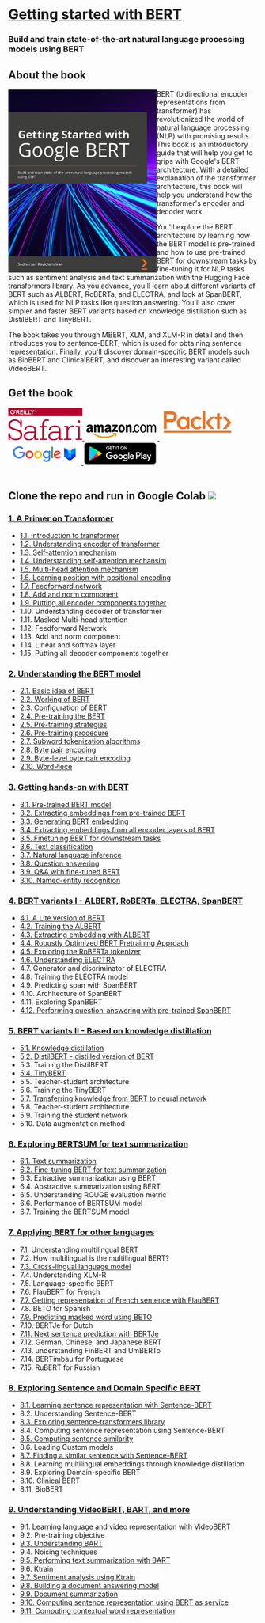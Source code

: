 # [Getting started with BERT](https://www.amazon.com/gp/product/B08LLDF377/ref=dbs_a_def_rwt_bibl_vppi_i5)

### Build and train state-of-the-art natural language processing models using BERT 
## About the book
<a target="_blank" href="https://www.amazon.com/gp/product/B08LLDF377/ref=dbs_a_def_rwt_bibl_vppi_i5">
  <img src="./images/book_cover.jpg" alt="Book Cover" width="300" align="left"/>
 
</a>BERT (bidirectional encoder representations from transformer) has revolutionized the world of natural language processing (NLP) with promising results. This book is an introductory guide that will help you get to grips with Google's BERT architecture. With a detailed explanation of the transformer architecture, this book will help you understand how the transformer's encoder and decoder work.

You'll explore the BERT architecture by learning how the BERT model is pre-trained and how to use pre-trained BERT for downstream tasks by fine-tuning it for NLP tasks such as sentiment analysis and text summarization with the Hugging Face transformers library. As you advance, you'll learn about different variants of BERT such as ALBERT, RoBERTa, and ELECTRA, and look at SpanBERT, which is used for NLP tasks like question answering. You'll also cover simpler and faster BERT variants based on knowledge distillation such as DistilBERT and TinyBERT.

The book takes you through MBERT, XLM, and XLM-R in detail and then introduces you to sentence-BERT, which is used for obtaining sentence representation. Finally, you'll discover domain-specific BERT models such as BioBERT and ClinicalBERT, and discover an interesting variant called VideoBERT.

## Get the book 
<div>
<a target="_blank" href="https://www.amazon.com/gp/product/B08LLDF377/ref=dbs_a_def_rwt_bibl_vppi_i5">
  <img src="./images/Oreilly_safari_logo.png" alt="Oreilly Safari" hieght=150, width=150>
</a>
  
<a target="_blank" href="https://www.amazon.com/gp/product/B08LLDF377/ref=dbs_a_def_rwt_bibl_vppi_i5">
  <img src="./images/amazon_logo.jpg" alt="Amazon" >
</a>

<a target="_blank" href="https://www.packtpub.com/product/getting-started-with-google-bert/9781838821593">
  <img src="./images/packt_logo.jpeg" alt="Packt" hieght=150, width=150 >
</a>

<a target="_blank" href="https://www.amazon.com/gp/product/B08LLDF377/ref=dbs_a_def_rwt_bibl_vppi_i5">
  <img src="./images/googlebooks_logo.png" alt="Google Books" 
</a>

<a target="_blank" href="https://www.amazon.com/gp/product/B08LLDF377/ref=dbs_a_def_rwt_bibl_vppi_i5">
  <img src="./images/googleplay_logo.png" alt="Google Play" >
</a>
<br>
</div>
<br>


## Clone the repo and run in Google Colab  <img src="https://colab.research.google.com/img/colab_favicon_256px.png" hieght=50, width=50 >



### [1. A Primer on Transformer](1.%20A%20primer%20on%20transformer)

* [1.1. Introduction to transformer](1.%20A%20primer%20on%20transformer/1.01.%20Introduction%20to%20transformer.ipynb)
* [1.2. Understanding encoder of transformer](1.%20A%20primer%20on%20transformer/1.02.%20Understanding%20Encoder%20of%20transformer.ipynb)
* [1.3. Self-attention mechanism](1.%20A%20primer%20on%20transformer/1.03.%20Self-attention%20mechanism%20.ipynb)
* [1.4. Understanding self-attention mechansim](1.%20A%20primer%20on%20transformer/1.04.%20%20Understanding%20Self-attention%20mechanism.ipynb)
* [1.5. Multi-head attention mechanism](1.%20A%20primer%20on%20transformer/1.05.%20Multi-head%20attention%20mechanism.ipynb)
* [1.6. Learning position with positional encoding](1.%20A%20primer%20on%20transformer/1.06.%20Learning%20position%20with%20positional%20Encoding%20.ipynb)
* [1.7. Feedforward network](1.%20A%20primer%20on%20transformer/1.07.%20Feedforward%20network.ipynb)
* [1.8. Add and norm component](1.%20A%20primer%20on%20transformer/1.08.%20Add%20and%20norm%20component%20.ipynb)
* [1.9. Putting all encoder components together](1.%20A%20primer%20on%20transformer/1.09.%20Putting%20all%20encoder%20components%20together%20.ipynb)
* 1.10. Understanding decoder of transformer
* 1.11. Masked Multi-head attention
* 1.12. Feedforward Network
* 1.13. Add and norm component
* 1.14. Linear and softmax layer
* 1.15. Putting all decoder components together

### [2. Understanding the BERT model](2.%20Understanding%20BERT%20model)

* [2.1. Basic idea of BERT](2.%20Understanding%20BERT%20model/2.01.%20Basic%20idea%20of%20BERT%20.ipynb)
* [2.2. Working of BERT](2.%20Understanding%20BERT%20model/2.02.%20Working%20of%20BERT%20.ipynb)
* [2.3. Configuration of BERT](2.%20Understanding%20BERT%20model/2.03.%20Configuration%20of%20BERT%20.ipynb)
* [2.4. Pre-training the BERT](2.%20Understanding%20BERT%20model/2.04.%20Pre-training%20the%20BERT%20.ipynb)
* [2.5. Pre-training strategies](2.%20Understanding%20BERT%20model/2.05.%20Pre-training%20Strategies%20.ipynb)
* [2.6. Pre-training procedure](2.%20Understanding%20BERT%20model/2.06.%20Pre-training%20procedure%20.ipynb)
* [2.7. Subword tokenization algorithms](2.%20Understanding%20BERT%20model/2.07.%20Subword%20tokenization%20algorithms%20.ipynb)
* [2.8. Byte pair encoding](2.%20Understanding%20BERT%20model/2.08.%20Byte%20pair%20encoding%20.ipynb)
* [2.9. Byte-level byte pair encoding](2.%20Understanding%20BERT%20model/2.09.%20Byte-level%20byte%20pair%20encoding%20.ipynb)
* [2.10. WordPiece](2.%20Understanding%20BERT%20model/2.10.%20WordPiece.ipynb)


### [3. Getting hands-on with BERT](3.%20Getting%20hands-on%20with%20BERT)

* [3.1. Pre-trained BERT model](3.%20Getting%20hands-on%20with%20BERT/3.01.%20Pre-trained%20BERT%20model.ipynb)
* [3.2. Extracting embeddings from pre-trained BERT](3.%20Getting%20hands-on%20with%20BERT/3.02.%20Extracting%20embeddings%20from%20pre-trained%20BERT%20.ipynb)
* [3.3. Generating BERT embedding](3.%20Getting%20hands-on%20with%20BERT/3.03.%20Generating%20BERT%20embedding%20.ipynb)
* [3.4. Extracting embeddings from all encoder layers of BERT](3.%20Getting%20hands-on%20with%20BERT/3.04.%20Extracting%20embeddings%20from%20all%20encoder%20layers%20of%20BERT.ipynb)
* [3.5. Finetuning BERT for downstream tasks](3.%20Getting%20hands-on%20with%20BERT/3.05.%20Finetuning%20BERT%20for%20downstream%20tasks.ipynb)
* [3.6. Text classification](3.%20Getting%20hands-on%20with%20BERT/3.06.%20Text%20classification.ipynb)
* [3.7. Natural language inference](3.%20Getting%20hands-on%20with%20BERT/3.07.%20Natural%20language%20inference%20.ipynb)
* [3.8. Question answering](3.%20Getting%20hands-on%20with%20BERT/3.08.%20Question-Answering%20Task%20.ipynb)
* [3.9. Q&A with fine-tuned BERT](3.%20Getting%20hands-on%20with%20BERT/3.09.%20Q%26A%20with%20finetuned%20BERT%20.ipynb)
* [3.10. Named-entity recognition](3.%20Getting%20hands-on%20with%20BERT/3.10.%20Named-entity%20recognition%20.ipynb)

### [4. BERT variants I - ALBERT, RoBERTa, ELECTRA, SpanBERT](4.%20BERT%20variants%20I%20-%20ALBERT%2C%20RoBERTa%2C%20ELECTRA%2C%20SpanBERT)

* [4.1. A Lite version of BERT](4.%20BERT%20variants%20I%20-%20ALBERT%2C%20RoBERTa%2C%20ELECTRA%2C%20SpanBERT/4.01.%20A%20Lite%20version%20of%20BERT%20.ipynb)
* [4.2. Training the ALBERT](4.%20BERT%20variants%20I%20-%20ALBERT%2C%20RoBERTa%2C%20ELECTRA%2C%20SpanBERT/4.02.%20Training%20the%20ALBERT%20.ipynb)
* [4.3. Extracting embedding with ALBERT](4.%20BERT%20variants%20I%20-%20ALBERT%2C%20RoBERTa%2C%20ELECTRA%2C%20SpanBERT/4.03.%20Extracting%20embeddings%20with%20ALBERT.ipynb)
* [4.4. Robustly Optimized BERT Pretraining Approach](4.%20BERT%20variants%20I%20-%20ALBERT%2C%20RoBERTa%2C%20ELECTRA%2C%20SpanBERT/4.04.%20Robustly%20Optimized%20BERT%20Pre-training%20Approach.ipynb)
* [4.5. Exploring the RoBERTa tokenizer](4.%20BERT%20variants%20I%20-%20ALBERT%2C%20RoBERTa%2C%20ELECTRA%2C%20SpanBERT/4.05.%20Exploring%20the%20RoBERTa%20tokenizer%20.ipynb)
* [4.6. Understanding ELECTRA](4.%20BERT%20variants%20I%20-%20ALBERT%2C%20RoBERTa%2C%20ELECTRA%2C%20SpanBERT/4.06.%20Understanding%20ELECTRA%20.ipynb)
* 4.7. Generator and discriminator of ELECTRA
* 4.8. Training the ELECTRA model
* 4.9. Predicting span with SpanBERT 
* 4.10. Architecture of SpanBERT 
* 4.11. Exploring SpanBERT
* [4.12. Performing question-answering with pre-trained
SpanBERT](4.%20BERT%20variants%20I%20-%20ALBERT%2C%20RoBERTa%2C%20ELECTRA%2C%20SpanBERT/4.12.%20Performing%20question-answering%20with%20pre-trained%0ASpanBERT%20.ipynb)

### [5. BERT variants II - Based on knowledge distillation](5.%20BERT%20variants%20II%20-%20Based%20on%20knowledge%20distillation)

* [5.1. Knowledge distillation](5.%20BERT%20variants%20II%20-%20Based%20on%20knowledge%20distillation)
* [5.2. DistilBERT - distilled version of BERT](5.%20BERT%20variants%20II%20-%20Based%20on%20knowledge%20distillation/5.02.%20DistilBERT%20-%20distilled%20version%20of%20BERT%20.ipynb)
* 5.3. Training the DistilBERT
* [5.4. TinyBERT](5.%20BERT%20variants%20II%20-%20Based%20on%20knowledge%20distillation/5.04.%20TinyBERT.ipynb)
* 5.5. Teacher-student architecture
* 5.6. Training the TinyBERT
* [5.7. Transferring knowledge from BERT to neural network](5.%20BERT%20variants%20II%20-%20Based%20on%20knowledge%20distillation/5.07.%20Transferring%20knowledge%20from%20BERT%20to%20Neural%20Networks.ipynb)
* 5.8. Teacher-student architecture
* 5.9. Training the student network
* 5.10. Data augmentation method

### [6. Exploring BERTSUM for text summarization](6.%20Exploring%20BERTSUM%20for%20text%20summarization)

* [6.1. Text summarization](6.%20Exploring%20BERTSUM%20for%20text%20summarization/6.01.%20Text%20summarization%20.ipynb)
* [6.2. Fine-tuning BERT for text summarization](6.%20Exploring%20BERTSUM%20for%20text%20summarization/6.02.%20Fine-tuning%20BERT%20for%20text%20summarization%20.ipynb)
* 6.3. Extractive summarization using BERT
* 6.4. Abstractive summarization using BERT
* 6.5. Understanding ROUGE evaluation metric
* 6.6. Performance of BERTSUM model
* [6.7. Training the BERTSUM model](6.%20Exploring%20BERTSUM%20for%20text%20summarization/6.07.%20Training%20the%20BERTSUM%20model%20.ipynb)


### [7. Applying BERT for other languages](7.%20Applying%20BERT%20for%20other%20languages)

* [7.1. Understanding multilingual BERT](7.%20Applying%20BERT%20for%20other%20languages/7.01.%20Understanding%20multilingual%20BERT%20.ipynb)
* 7.2. How multilingual is the multilingual BERT?
* [7.3. Cross-lingual language model](7.%20Applying%20BERT%20for%20other%20languages/7.03.%20Cross-lingual%20language%20model%20%20.ipynb)
* 7.4. Understanding XLM-R
* 7.5. Language-specific BERT
* 7.6. FlauBERT for French
* [7.7. Getting representation of French sentence with FlauBERT](7.%20Applying%20BERT%20for%20other%20languages/7.07.%20Getting%20representation%20of%20French%20sentence%20with%20FlauBERT%20.ipynb)
* 7.8. BETO for Spanish
* [7.9. Predicting masked word using BETO](7.%20Applying%20BERT%20for%20other%20languages/7.09.Predicting%20masked%20word%20using%20BETO%20.ipynb)
* 7.10. BERTJe for Dutch
* [7.11. Next sentence prediction with BERTJe](7.%20Applying%20BERT%20for%20other%20languages/7.11.%20Next%20sentence%20prediction%20with%20BERTje.ipynb)
* 7.12. German, Chinese, and Japanese BERT 
* 7.13. understanding FinBERT and UmBERTo
* 7.14. BERTimbau for Portuguese
* 7.15. RuBERT for Russian 

### [8. Exploring Sentence and Domain Specific BERT](8.%20Exploring%20Sentence%20and%20Domain%20Specific%20BERT)

* [8.1. Learning sentence representation with Sentence-BERT](8.%20Exploring%20Sentence%20and%20Domain%20Specific%20BERT/8.01.%20Learning%20sentence%20representation%20with%20Sentence-BERT.ipynb)
* 8.2. Understanding Sentence-BERT
* [8.3. Exploring sentence-transformers library](8.%20Exploring%20Sentence%20and%20Domain%20Specific%20BERT/8.03.%20Exploring%20sentence-transformers%20library%20.ipynb)
* 8.4. Computing sentence representation using Sentence-BERT
* [8.5. Computing sentence similarity](8.%20Exploring%20Sentence%20and%20Domain%20Specific%20BERT/8.05.%20Computing%20sentence%20similarity%20.ipynb)
* 8.6. Loading Custom models 
* [8.7. Finding a similar sentence with Sentence-BERT](8.%20Exploring%20Sentence%20and%20Domain%20Specific%20BERT/8.07.%20Finding%20a%20similar%20sentence%20with%20Sentence-BERT%20.ipynb)
* 8.8. Learning multilingual embeddings through knowledge distillation
* 8.9. Exploring Domain-specific BERT 
* 8.10. Clinical BERT 
* 8.11. BioBERT 

### [9. Understanding VideoBERT, BART, and more](9.%20Understanding%20VideoBERT%2C%20BART%2C%20and%20more)

* [9.1. Learning language and video representation with VideoBERT](9.%20Understanding%20VideoBERT%2C%20BART%2C%20and%20more/9.01.%20Learning%20language%20and%20video%20representation%20with%20VideoBERT%20.ipynb)
* 9.2. Pre-training objective
* [9.3. Understanding BART](9.%20Understanding%20VideoBERT%2C%20BART%2C%20and%20more/9.03.%20Understanding%20BART%20.ipynb)
* 9.4. Noising techniques
* [9.5. Performing text summarization with BART](9.%20Understanding%20VideoBERT%2C%20BART%2C%20and%20more/9.05.%20Performing%20text%20summarization%20with%20BART%20.ipynb)
* 9.6. Ktrain
* [9.7. Sentiment analysis using Ktrain](9.%20Understanding%20VideoBERT%2C%20BART%2C%20and%20more/9.07.%20Sentiment%20analysis%20using%20Ktrain.ipynb)
* [9.8. Building a document answering model](9.%20Understanding%20VideoBERT%2C%20BART%2C%20and%20more/9.08.%20Building%20a%20document%20answering%20model%20.ipynb)
* [9.9. Document summarization](9.%20Understanding%20VideoBERT%2C%20BART%2C%20and%20more/9.09.%20Document%20summarization.ipynb)
* [9.10. Computing sentence representation using BERT as service](9.%20Understanding%20VideoBERT%2C%20BART%2C%20and%20more/9.10.%20Computing%20sentence%20representation%20using%20BERT%20as%20service.ipynb)
* [9.11. Computing contextual word representation](9.%20Understanding%20VideoBERT%2C%20BART%2C%20and%20more/9.11.%20Computing%20contextual%20word%20representation%20.ipynb)

